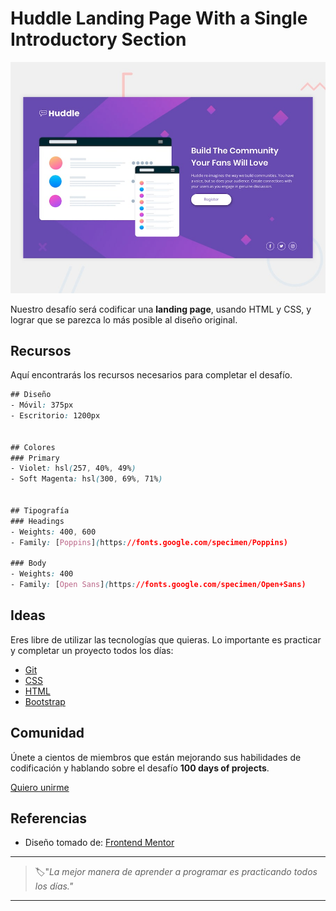 # Huddle Landing Page With a Single Introductory Section

![huddle landing page with a single introductory section](./img/16-day.jpg)

Nuestro desafío será codificar una **landing page**, usando HTML y CSS, y lograr que se parezca lo más posible al diseño original.

## Recursos

Aquí encontrarás los recursos necesarios para completar el desafío.

```css
## Diseño
- Móvil: 375px
- Escritorio: 1200px


## Colores
### Primary
- Violet: hsl(257, 40%, 49%)
- Soft Magenta: hsl(300, 69%, 71%)


## Tipografía
### Headings
- Weights: 400, 600
- Family: [Poppins](https://fonts.google.com/specimen/Poppins)

### Body
- Weights: 400
- Family: [Open Sans](https://fonts.google.com/specimen/Open+Sans)
```

## Ideas

Eres libre de utilizar las tecnologías que quieras. Lo importante es practicar y completar un proyecto todos los días:

- [Git](https://git-scm.com/)
- [CSS](https://www.w3schools.com/css/default.asp)
- [HTML](https://www.w3schools.com/html/default.asp)
- [Bootstrap](https://getbootstrap.com/)

## Comunidad

Únete a cientos de miembros que están mejorando sus habilidades de codificación y hablando sobre el desafío **100 days of projects**.

<a href="https://chat.whatsapp.com/LDaK0dksr8f7FbsTWSf0ww" class="btn">
  Quiero unirme
</a>


## Referencias

- Diseño tomado de: [Frontend Mentor](https://www.frontendmentor.io/challenges/huddle-landing-page-with-a-single-introductory-section-B_2Wvxgi0)

---

> 🏷️"_La mejor manera de aprender a programar es practicando todos los días."_  

---